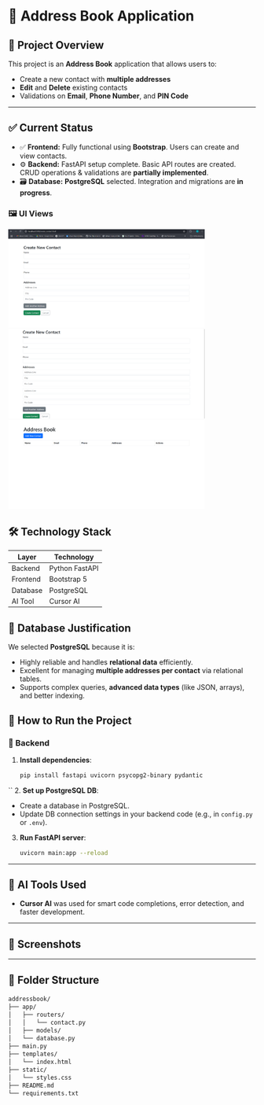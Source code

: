 
# 📒 Address Book Application

## 📌 Project Overview
This project is an **Address Book** application that allows users to:
- Create a new contact with **multiple addresses**
- **Edit** and **Delete** existing contacts
- Validations on **Email**, **Phone Number**, and **PIN Code**

---

## ✅ Current Status
- ✅ **Frontend:** Fully functional using **Bootstrap**. Users can create and view contacts.
- ⚙️ **Backend:** FastAPI setup complete. Basic API routes are created. CRUD operations & validations are **partially implemented**.
- 🗃️ **Database:** **PostgreSQL** selected. Integration and migrations are **in progress**.


### 🖼️ UI Views

<img src="ss1 (3).png" alt="Address Book UI" width="400"/>
<img src="ss1 (1).png" alt="Address Book UI" width="400"/>
<img src="ss1 (2).png" alt="Address Book UI" width="400"/>



## 🛠️ Technology Stack

| Layer       | Technology         |
|-------------|--------------------|
| Backend     | Python FastAPI     |
| Frontend    | Bootstrap 5        |
| Database    | PostgreSQL         |
| AI Tool     | Cursor AI          |



## 💾 Database Justification

We selected **PostgreSQL** because it is:
- Highly reliable and handles **relational data** efficiently.
- Excellent for managing **multiple addresses per contact** via relational tables.
- Supports complex queries, **advanced data types** (like JSON, arrays), and better indexing.


## 🚀 How to Run the Project

### 🔧 Backend

1. **Install dependencies**:
   ```bash 
   pip install fastapi uvicorn psycopg2-binary pydantic
``
2. **Set up PostgreSQL DB**:

   * Create a database in PostgreSQL.
   * Update DB connection settings in your backend code (e.g., in `config.py` or `.env`).

3. **Run FastAPI server**:

   ```bash
   uvicorn main:app --reload
   ```

---

## 🤖 AI Tools Used

* **Cursor AI** was used for smart code completions, error detection, and faster development.

---

## 📸 Screenshots


---

## 📂 Folder Structure

```
addressbook/
├── app/
│   ├── routers/
│   │   └── contact.py
│   ├── models/
│   └── database.py
├── main.py
├── templates/
│   └── index.html
├── static/
│   └── styles.css
├── README.md
└── requirements.txt
```
